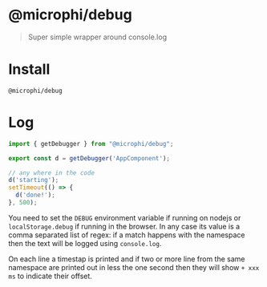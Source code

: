 # @microphi/debug

> Super simple wrapper around console.log

# Install
```
@microphi/debug
```

# Log

```javascript
import { getDebugger } from "@microphi/debug";

export const d = getDebugger('AppComponent');

// any where in the code
d('starting');
setTimeout(() => {
  d('done!');
}, 500);
```
You need to set the `DEBUG` environment variable if running on nodejs or `localStorage.debug` if running in the browser.
In any case its value is a comma separated list of regex: if a match happens with the namespace then the text will be logged using `console.log`.

On each line a timestap is printed and if two or more line from the same namespace are printed out in less the one second then they will show `+ xxx ms` to indicate their offset.
